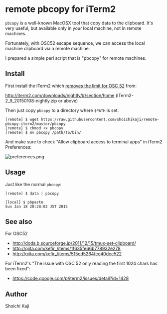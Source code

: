 # remote pbcopy for iTerm2

`pbcopy` is a well-known MacOSX tool that copy data to the clipboard.
It's very useful, but available only in your local machine, not in remote machines.

Fortunately, with OSC52 escape sequence,
we can access the local machine clipboard via a remote machine.

I prepared a simple perl script that is "pbcopy" for remote machines.

## Install

First install the iTerm2 which
[removes the limit for OSC 52](https://code.google.com/p/iterm2/issues/detail?id=1428) from:

http://iterm2.com/downloads/nightly/#/section/home (iTerm2-2_9_20150108-nightly.zip or above)

Then just copy `pbcopy` to a directory where `$PATH` is set.

    [remote] $ wget https://raw.githubusercontent.com/shoichikaji/remote-pbcopy-iterm2/master/pbcopy
    [remote] $ chmod +x pbcopy
    [remote] $ mv pbcopy /path/to/bin/

And make sure to check "Allow clipboard access to terminal apps" in iTerm2 Preferences:

![preferences.png](https://raw.githubusercontent.com/shoichikaji/remote-pbcopy-iterm2/master/misc/preferences.png)

## Usage

Just like the normal `pbcopy`:

    [remote] $ data | pbcopy

    [local] $ pbpaste
    Sun Jan 18 20:28:03 JST 2015

## See also

For OSC52

* http://doda.b.sourceforge.jp/2011/12/15/tmux-set-clipboard/
* http://qiita.com/kefir_/items/1f635fe66b778932e278
* http://qiita.com/kefir_/items/515ed5264fce40dec522

For iTerm2's "The issue with OSC 52 only reading the first 1024 chars has been fixed":

* https://code.google.com/p/iterm2/issues/detail?id=1428

## Author

Shoichi Kaji

